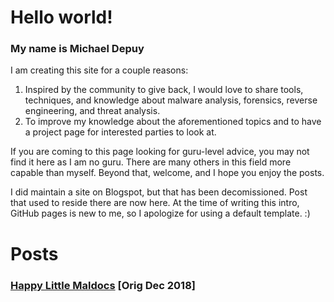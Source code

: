 # Hello world!
### My name is Michael Depuy
I am creating this site for a couple reasons:

1. Inspired by the community to give back, I would love to share tools, techniques, and knowledge about malware analysis, forensics, reverse engineering, and threat analysis. 
2. To improve my knowledge about the aforementioned topics and to have a project page for interested parties to look at.

If you are coming to this page looking for guru-level advice, you may not find it here as I am no guru. There are many others in this field more capable than myself. Beyond that, welcome, and I hope you enjoy the posts.

I did maintain a site on Blogspot, but that has been decomissioned. Post that used to reside there are now here. At the time of writing this intro, GitHub pages is new to me, so I apologize for using a default template. :)

# Posts
### [Happy Little Maldocs](/posts/happy_maldocs.md) [Orig Dec 2018]
